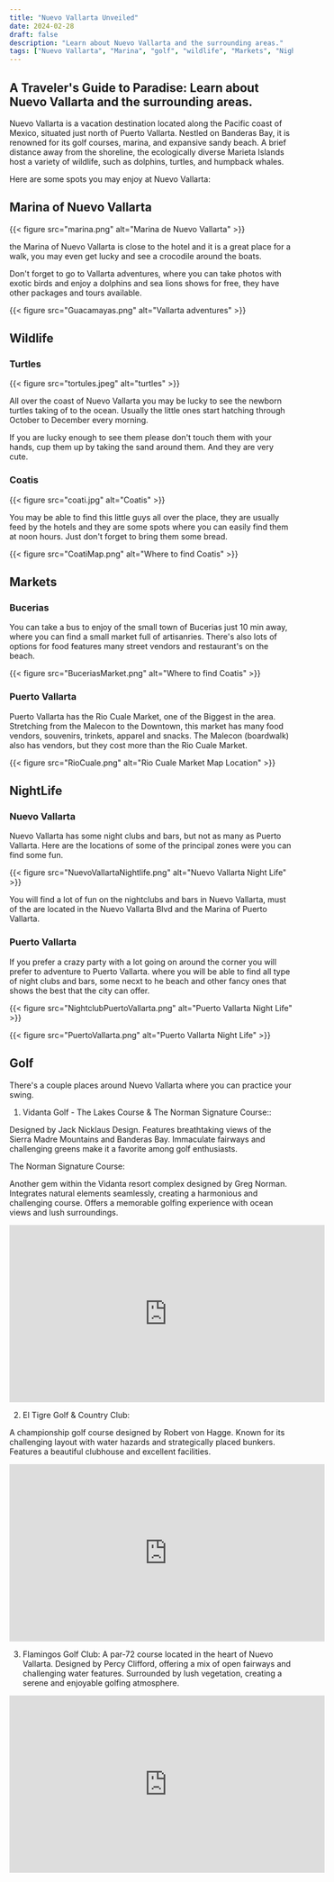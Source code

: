 ```yaml
---
title: "Nuevo Vallarta Unveiled"
date: 2024-02-28
draft: false
description: "Learn about Nuevo Vallarta and the surrounding areas."
tags: ["Nuevo Vallarta", "Marina", "golf", "wildlife", "Markets", "NightLife", ]
---
```

## A Traveler's Guide to Paradise: Learn about Nuevo Vallarta and the surrounding areas.

Nuevo Vallarta is a vacation destination located along the Pacific coast of Mexico, situated just north of Puerto Vallarta. Nestled on Banderas Bay, it is renowned for its golf courses, marina, and expansive sandy beach. A brief distance away from the shoreline, the ecologically diverse Marieta Islands host a variety of wildlife, such as dolphins, turtles, and humpback whales.

Here are some spots you may enjoy at Nuevo Vallarta:

## Marina of Nuevo Vallarta
{{< figure
    src="marina.png"
    alt="Marina de Nuevo Vallarta"
    >}}

the Marina of Nuevo Vallarta is close to the hotel and it is a great place for a walk, you may even get lucky and see a crocodile around the boats.

Don't forget to go to Vallarta adventures, where you can take photos with exotic birds and enjoy a dolphins and sea lions shows for free, they have other packages and tours available.

{{< figure
    src="Guacamayas.png"
    alt="Vallarta adventures"
    >}}


## Wildlife

### Turtles
{{< figure
    src="tortules.jpeg"
    alt="turtles"
    >}}

All over the coast of Nuevo Vallarta you may be lucky to see the newborn turtles taking of to the ocean. Usually the little ones start hatching through October to December every morning.

If you are lucky enough to see them please don't touch them with your hands, cup them up by taking the sand around them. And they are very cute.

### Coatis

{{< figure
    src="coati.jpg"
    alt="Coatis"
    >}}

You may be able to find this little guys all over the place, they are usually feed by the hotels and they are some spots where you can easily find them at noon hours. Just don't forget to bring them some bread.

{{< figure
    src="CoatiMap.png"
    alt="Where to find Coatis"
    >}}

## Markets

### Bucerias

You can take a bus to enjoy of the small town of Bucerias just 10 min away, where you can find a small market full of artisanries. There's also lots of options for food features many street vendors and restaurant's on the beach.

{{< figure
    src="BuceriasMarket.png"
    alt="Where to find Coatis"
    >}}


### Puerto Vallarta

Puerto Vallarta has the Rio Cuale Market, one of the Biggest in the area. Stretching from the Malecon to the Downtown, this market has many food vendors, souvenirs, trinkets, apparel and snacks. The Malecon (boardwalk) also has vendors, but they cost more than the Rio Cuale Market.

{{< figure
    src="RioCuale.png"
    alt="Rio Cuale Market Map Location"
    >}}

## NightLife

### Nuevo Vallarta

Nuevo Vallarta has some night clubs and bars, but not as many as Puerto Vallarta. Here are the locations of some of the principal zones were you can find some fun.

{{< figure
    src="NuevoVallartaNightlife.png"
    alt="Nuevo Vallarta Night Life"
    >}}

You will find a lot of fun on the nightclubs and bars in Nuevo Vallarta, must of the are located in the Nuevo Vallarta Blvd and the Marina of Puerto Vallarta.

### Puerto Vallarta

If you prefer a crazy party with a lot going on around the corner you will prefer to adventure to Puerto Vallarta. where you will be able to find all type of night clubs and bars, some necxt to he beach and other fancy ones that shows the best that the city can offer.

{{< figure
    src="NightclubPuertoVallarta.png"
    alt="Puerto Vallarta Night Life"
    >}}

{{< figure
    src="PuertoVallarta.png"
    alt="Puerto Vallarta Night Life"
    >}}

## Golf

There's a couple places around Nuevo Vallarta where you can practice your swing.

1. Vidanta Golf - The Lakes Course & The Norman Signature Course::

Designed by Jack Nicklaus Design. Features breathtaking views of the Sierra Madre Mountains and Banderas Bay. Immaculate fairways and challenging greens make it a favorite among golf enthusiasts.

The Norman Signature Course:

Another gem within the Vidanta resort complex designed by Greg Norman. Integrates natural elements seamlessly, creating a harmonious and challenging course. Offers a memorable golfing experience with ocean views and lush surroundings.

<iframe width="560" height="315" src="https://www.youtube.com/embed/ab5hsSNr0Rg?si=37Gs0rkeMVeLgrnm" title="YouTube video player" frameborder="0" allow="accelerometer; autoplay; clipboard-write; encrypted-media; gyroscope; picture-in-picture; web-share" allowfullscreen></iframe>

2. El Tigre Golf & Country Club:

A championship golf course designed by Robert von Hagge. Known for its challenging layout with water hazards and strategically placed bunkers. Features a beautiful clubhouse and excellent facilities.

<iframe width="560" height="315" src="https://www.youtube.com/embed/KY8TM9PZqOw?si=F9ciiukIhZy3il-g" title="YouTube video player" frameborder="0" allow="accelerometer; autoplay; clipboard-write; encrypted-media; gyroscope; picture-in-picture; web-share" allowfullscreen></iframe>

3. Flamingos Golf Club:
A par-72 course located in the heart of Nuevo Vallarta. Designed by Percy Clifford, offering a mix of open fairways and challenging water features. Surrounded by lush vegetation, creating a serene and enjoyable golfing atmosphere.

<iframe width="560" height="315" src="https://www.youtube.com/embed/-KzJvS0Rpkk?si=BYhPUMlpIfeh_gPP" title="YouTube video player" frameborder="0" allow="accelerometer; autoplay; clipboard-write; encrypted-media; gyroscope; picture-in-picture; web-share" allowfullscreen></iframe>
